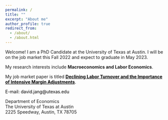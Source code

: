 ```yaml
---
permalink: /
title: ""
excerpt: "About me"
author_profile: true
redirect_from: 
  - /about/
  - /about.html
---
```


Welcome! I am a PhD Candidate at the University of Texas at Austin. I will be on the job market this Fall 2022 and expect to graduate in May 2023.

My research interests include **Macroeconomics and Labor Economics**.

My job market paper is titled <a href="https://davidwjang.github.io/files/Jang_JMP.pdf">**<u>Declining Labor Turnover and the Importance of Intensive Margin Adjustments</u>**.

E-mail: david.jang@utexas.edu <br>

Department of Economics <br>
The University of Texas at Austin <br>
2225 Speedway, Austin, TX 78705
  
  <style>
a:link {
  color: black;
  background-color: transparent;
  text-decoration: none;
}

a:visited {
  color: black;
  background-color: transparent;
  text-decoration: none;
}

a:hover {
  color: black;
  background-color: transparent;
  text-decoration: underline;
}

a:active {
  color: black;
  background-color: transparent;
  text-decoration: underline;
}
</style>
